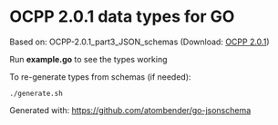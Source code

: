 # OCPP 2.0.1 data types for GO

Based on: OCPP-2.0.1_part3_JSON_schemas (Download:
[OCPP 2.0.1](https://www.openchargealliance.org/downloads/))

Run **example.go** to see the types working

To re-generate types from schemas (if needed):

    ./generate.sh

Generated with: https://github.com/atombender/go-jsonschema
